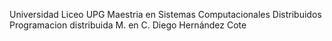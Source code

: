 Universidad Liceo UPG
Maestria en Sistemas Computacionales Distribuidos
Programacion distribuida
M. en C. Diego Hernández Cote
